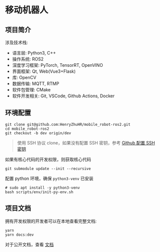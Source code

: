 # 移动机器人

## 项目简介

涉及技术栈: 
- 语言层: Python3, C++
- 操作系统: ROS2 
- 深度学习框架: PyTorch, TensorRT, OpenVINO
- 界面框架: Qt, Web(Vue3+Flask)
- 库: OpenCV
- 数据传输: MQTT, RTMP
- 软件包管理: CMake
- 软件开发相关: Git, VSCode, Github Actions, Docker


## 环境配置
```shell
git clone git@github.com:HenryZhuHR/mobile_robot-ros2.git
cd mobile_robot-ros2
git checkout -b dev origin/dev
```
> 使用 SSH 协议 clone，如果没有配置 SSH 密钥，参考 [Github 配置 SSH 密钥](https://henryzhuhr.github.io/program/ssh/ssh.md)

如果有核心代码的开发权限，则获取核心代码
```shell
git submodule update --init --recursive
```


配置 python 环境，确保 `python3-venv` 已安装

```shell
# sudo apt install -y python3-venv
bash scripts/env/init-py-env.sh
```

## 项目文档

拥有开发权限的开发者可以在本地查看完整文档: 
```shell
yarn
yarn docs:dev
```

对于公开文档，查看 [文档](https://henryzhuhr.github.io/mobile_robot-ros2/)

